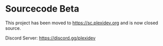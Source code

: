 # Sourcecode Beta

This project has been moved to https://sc.plexidev.org and is now closed source.

Discord Server: https://discord.gg/plexidev
